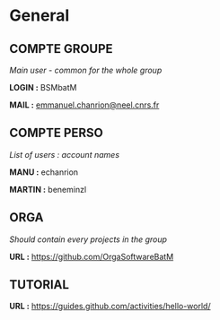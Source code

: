 # General

## COMPTE GROUPE
*Main user - common for the whole group*

**LOGIN 	:**	BSMbatM

**MAIL	:**	emmanuel.chanrion@neel.cnrs.fr


## COMPTE PERSO
*List of users : account names*

**MANU	:**	echanrion

**MARTIN	:**	beneminzl

## ORGA
*Should contain every projects in the group*

**URL :**	https://github.com/OrgaSoftwareBatM


## TUTORIAL
**URL	:**	https://guides.github.com/activities/hello-world/
